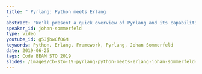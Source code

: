 ```yaml
---
title: " Pyrlang: Python meets Erlang
"
abstract: "We'll present a quick overview of Pyrlang and its capabilities and make some use case discussions around future project within AI / ML and web development."
speaker_id: johan-sommerfeld
type: video
youtube_id: g5JjbwCf06M
keywords: Python, Erlang, Framework, Pyrlang, Johan Sommerfeld
date: 2019-06-25
tags: Code BEAM STO 2019
slides: /images/cb-sto-19-pyrlang-python-meets-erlang-johan-sommerfeld-compressed.pdf
---
```


